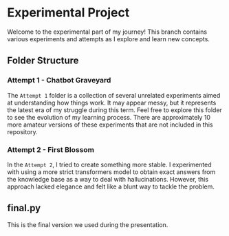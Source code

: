 # Experimental Project

Welcome to the experimental part of my journey! This branch contains various experiments and attempts as I explore and learn new concepts.

## Folder Structure

### Attempt 1 - Chatbot Graveyard

The `Attempt 1` folder is a collection of several unrelated experiments aimed at understanding how things work. It may appear messy, but it represents the latest era of my struggle during this term. Feel free to explore this folder to see the evolution of my learning process. There are approximately 10 more amateur versions of these experiments that are not included in this repository.

### Attempt 2 - First Blossom

In the `Attempt 2`, I tried to create something more stable. I experimented with using a more strict transformers model to obtain exact answers from the knowledge base as a way to deal with hallucinations. However, this approach lacked elegance and felt like a blunt way to tackle the problem.

## final.py

This is the final version we used during the presentation.




